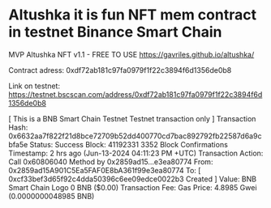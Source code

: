 # Altushka it is fun NFT mem contract in testnet Binance Smart Chain
MVP Altushka NFT v1.1 - FREE TO USE 
https://gavriles.github.io/altushka/

Contract adress: 0xdf72ab181c97fa0979f1f22c3894f6d1356de0b8

Link on testnet: https://testnet.bscscan.com/address/0xdf72ab181c97fa0979f1f22c3894f6d1356de0b8

[ This is a BNB Smart Chain Testnet Testnet transaction only ]
Transaction Hash:
0x6632aa7f822f21d8bce72709b52dd400770cd7bac892792fb22587d6a9cbfa5e 
Status:
Success
Block:
41192331
3352 Block Confirmations
Timestamp:
2 hrs ago (Jun-13-2024 04:11:23 PM +UTC)
Transaction Action:
Call
0x60806040
Method by
0x2859ad15...e3ea80774
From:
0x2859ad15A901C5Ea5FAF0E8bA361f99e3ea80774
To:
[  0xcf33bef3d65f92c4dda50396c6ee09edce0022b3 Created ] 
Value:
BNB Smart Chain Logo
0 BNB
($0.00)
Transaction Fee:
Gas Price:
4.8985 Gwei (0.0000000048985 BNB)
